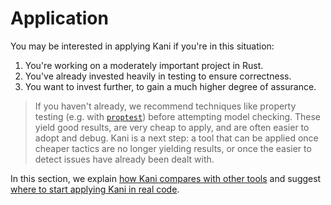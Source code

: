 # Application

You may be interested in applying Kani if you're in this situation:

1. You're working on a moderately important project in Rust.
2. You've already invested heavily in testing to ensure correctness.
3. You want to invest further, to gain a much higher degree of assurance.

> If you haven't already, we recommend techniques like property testing (e.g. with [`proptest`](https://github.com/AltSysrq/proptest)) before attempting model checking.
> These yield good results, are very cheap to apply, and are often easier to adopt and debug.
> Kani is a next step: a tool that can be applied once cheaper tactics are no longer yielding results, or once the easier to detect issues have already been dealt with.

In this section, we explain [how Kani compares with other tools](./tool-comparison.md)
and suggest [where to start applying Kani in real code](./tutorial-real-code.md).
